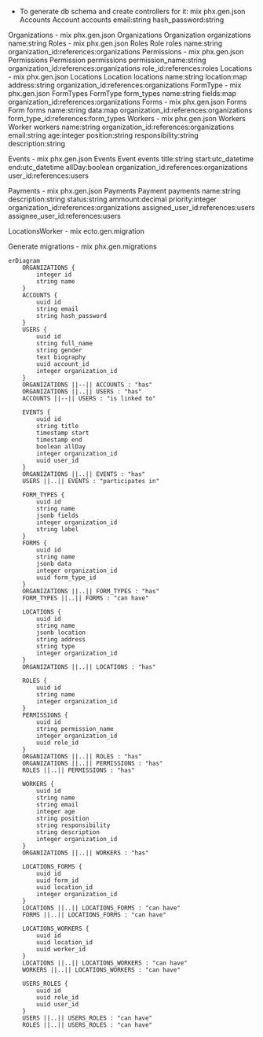 - To generate db schema and create controllers for it:
  mix phx.gen.json Accounts Account accounts email:string hash_password:string

Organizations - mix phx.gen.json Organizations Organization organizations name:string
Roles - mix phx.gen.json Roles Role roles name:string organization_id:references:organizations
Permissions - mix phx.gen.json Permissions Permission permissions permission_name:string organization_id:references:organizations role_id:references:roles
Locations - mix phx.gen.json Locations Location locations name:string location:map address:string organization_id:references:organizations
FormType - mix phx.gen.json FormTypes FormType form_types name:string fields:map organization_id:references:organizations
Forms - mix phx.gen.json Forms Form forms name:string data:map organization_id:references:organizations form_type_id:references:form_types
Workers - mix phx.gen.json Workers Worker workers name:string organization_id:references:organizations email:string age:integer position:string responsibility:string description:string

Events - mix phx.gen.json Events Event events title:string start:utc_datetime end:utc_datetime allDay:boolean organization_id:references:organizations user_id:references:users

Payments - mix phx.gen.json Payments Payment payments name:string description:string status:string ammount:decimal priority:integer organization_id:references:organizations assigned_user_id:references:users assignee_user_id:references:users

LocationsWorker - mix ecto.gen.migration

Generate migrations - mix phx.gen.migrations

```mermaid
erDiagram
    ORGANIZATIONS {
        integer id
        string name
    }
    ACCOUNTS {
        uuid id
        string email
        string hash_password
    }
    USERS {
        uuid id
        string full_name
        string gender
        text biography
        uuid account_id
        integer organization_id
    }
    ORGANIZATIONS ||--|| ACCOUNTS : "has"
    ORGANIZATIONS ||..|| USERS : "has"
    ACCOUNTS ||--|| USERS : "is linked to"

    EVENTS {
        uuid id
        string title
        timestamp start
        timestamp end
        boolean allDay
        integer organization_id
        uuid user_id
    }
    ORGANIZATIONS ||..|| EVENTS : "has"
    USERS ||..|| EVENTS : "participates in"

    FORM_TYPES {
        uuid id
        string name
        jsonb fields
        integer organization_id
        string label
    }
    FORMS {
        uuid id
        string name
        jsonb data
        integer organization_id
        uuid form_type_id
    }
    ORGANIZATIONS ||..|| FORM_TYPES : "has"
    FORM_TYPES ||..|| FORMS : "can have"

    LOCATIONS {
        uuid id
        string name
        jsonb location
        string address
        string type
        integer organization_id
    }
    ORGANIZATIONS ||..|| LOCATIONS : "has"

    ROLES {
        uuid id
        string name
        integer organization_id
    }
    PERMISSIONS {
        uuid id
        string permission_name
        integer organization_id
        uuid role_id
    }
    ORGANIZATIONS ||..|| ROLES : "has"
    ORGANIZATIONS ||..|| PERMISSIONS : "has"
    ROLES ||..|| PERMISSIONS : "has"

    WORKERS {
        uuid id
        string name
        string email
        integer age
        string position
        string responsibility
        string description
        integer organization_id
    }
    ORGANIZATIONS ||..|| WORKERS : "has"

    LOCATIONS_FORMS {
        uuid id
        uuid form_id
        uuid location_id
        integer organization_id
    }
    LOCATIONS ||..|| LOCATIONS_FORMS : "can have"
    FORMS ||..|| LOCATIONS_FORMS : "can have"

    LOCATIONS_WORKERS {
        uuid id
        uuid location_id
        uuid worker_id
    }
    LOCATIONS ||..|| LOCATIONS_WORKERS : "can have"
    WORKERS ||..|| LOCATIONS_WORKERS : "can have"

    USERS_ROLES {
        uuid id
        uuid role_id
        uuid user_id
    }
    USERS ||..|| USERS_ROLES : "can have"
    ROLES ||..|| USERS_ROLES : "can have"


```
